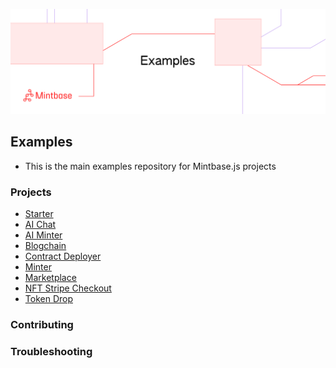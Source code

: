 <p align="center">
  <a href="https://mintbase.io">
    <img src="./assets/gh-examples-mb.png" style="object-fit: cover">
  </a>
</p>

## Examples

- This is the main examples repository for Mintbase.js projects

### Projects

- [Starter](./starter)
- [AI Chat](./simple-minter)
- [AI Minter](./simple-minter)
- [Blogchain](./simple-minter)
- [Contract Deployer](./simple-minter)
- [Minter](./simple-minter)
- [Marketplace](./simple-marketplace)
- [NFT Stripe Checkout](./nft-stripe-checkout)
- [Token Drop](./nft-stripe-checkout)

### Contributing

### Troubleshooting